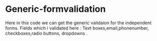 # Generic-formvalidation


Here in this code we can get the generic validaion for the independent forms. 
Fields which i validated here : Text boxes,email,phonenumber, checkboxes,radio buttons, dropdowns .
